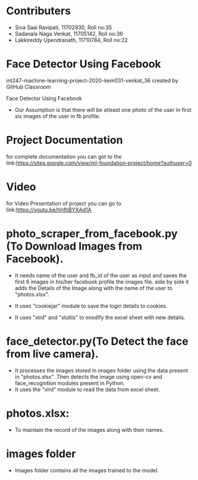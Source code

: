 # Contributers
* Siva Saai Ravipati, 11702930, Roll no:35
* Sadanala Naga Venkat, 11705142, Roll no:36
* Lakkireddy Upendranath, 11710784, Roll no:22

# Face Detector Using Facebook
int247-machine-learning-project-2020-kem031-venkat_36 created by GitHub Classroom

Face Detector Using Facebook

*  Our Assumption is that there will be atleast one photo of the user in first six images of the user in fb profile.

#  Project Documentation

for complete documentation you can got to the link:https://sites.google.com/view/ml-foundation-project/home?authuser=0

#  Video
for Video Presentation  of project you can go to link:https://youtu.be/hhfhBYXAd1A

#  photo_scraper_from_facebook.py (To Download Images from Facebook).

* It needs name of the user and fb_id of the user as input and saves the first 6 images in his/her facebook profile the images file.
side by side it adds the Details of the Image along with the name of the user to "photos.xlsx".

* It uses "cookiejar" module to save the login details to cookies.
* It uses "xlrd" and "xlutils" to miodify the excel sheet with new details.

#  face_detector.py(To Detect the face from live camera).

* It processes the images stored in images folder using the data present in "photos.xlsx" .Then detects the image using open-cv and face_recognition modules present in Python.
* It uses the "xlrd" module to read the data from excel sheet.

#  photos.xlsx:
* To maintain the record of the images along with their names.
#  images folder
* Images folder contains all the images trained to the model.
